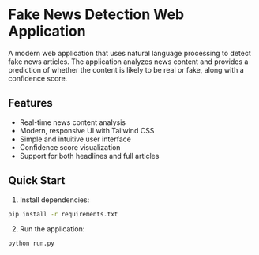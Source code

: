 # Fake News Detection Web Application

A modern web application that uses natural language processing to detect fake news articles. The application analyzes news content and provides a prediction of whether the content is likely to be real or fake, along with a confidence score.

## Features

- Real-time news content analysis
- Modern, responsive UI with Tailwind CSS
- Simple and intuitive user interface
- Confidence score visualization
- Support for both headlines and full articles

## Quick Start

1. Install dependencies:
```bash
pip install -r requirements.txt
```

2. Run the application:
```bash
python run.py
```